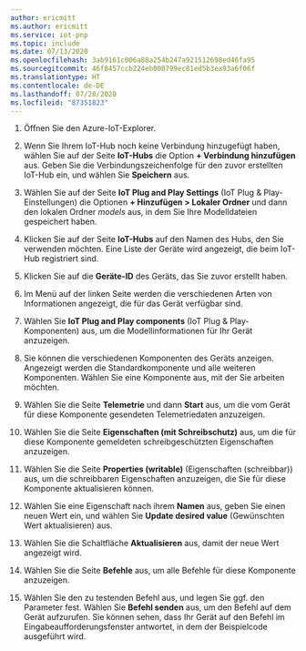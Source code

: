 ```yaml
---
author: ericmitt
ms.author: ericmitt
ms.service: iot-pnp
ms.topic: include
ms.date: 07/13/2020
ms.openlocfilehash: 3ab9161c006a88a254b247a921512698ed46fa95
ms.sourcegitcommit: 46f8457ccb224eb000799ec81ed5b3ea93a6f06f
ms.translationtype: HT
ms.contentlocale: de-DE
ms.lasthandoff: 07/28/2020
ms.locfileid: "87351823"
---
```

1. Öffnen Sie den Azure-IoT-Explorer.

1. Wenn Sie Ihrem IoT-Hub noch keine Verbindung hinzugefügt haben, wählen Sie auf der Seite **IoT-Hubs** die Option **+ Verbindung hinzufügen** aus. Geben Sie die Verbindungszeichenfolge für den zuvor erstellten IoT-Hub ein, und wählen Sie **Speichern** aus.

1. Wählen Sie auf der Seite **IoT Plug and Play Settings** (IoT Plug & Play-Einstellungen) die Optionen **+ Hinzufügen > Lokaler Ordner** und dann den lokalen Ordner *models* aus, in dem Sie Ihre Modelldateien gespeichert haben.

1. Klicken Sie auf der Seite **IoT-Hubs** auf den Namen des Hubs, den Sie verwenden möchten. Eine Liste der Geräte wird angezeigt, die beim IoT-Hub registriert sind.

1. Klicken Sie auf die **Geräte-ID** des Geräts, das Sie zuvor erstellt haben.

1. Im Menü auf der linken Seite werden die verschiedenen Arten von Informationen angezeigt, die für das Gerät verfügbar sind.

1. Wählen Sie **IoT Plug and Play components** (IoT Plug & Play-Komponenten) aus, um die Modellinformationen für Ihr Gerät anzuzeigen.

1. Sie können die verschiedenen Komponenten des Geräts anzeigen. Angezeigt werden die Standardkomponente und alle weiteren Komponenten. Wählen Sie eine Komponente aus, mit der Sie arbeiten möchten.

1. Wählen Sie die Seite **Telemetrie** und dann **Start** aus, um die vom Gerät für diese Komponente gesendeten Telemetriedaten anzuzeigen.

1. Wählen Sie die Seite **Eigenschaften (mit Schreibschutz)** aus, um die für diese Komponente gemeldeten schreibgeschützten Eigenschaften anzuzeigen.

1. Wählen Sie die Seite **Properties (writable)** (Eigenschaften (schreibbar)) aus, um die schreibbaren Eigenschaften anzuzeigen, die Sie für diese Komponente aktualisieren können.

1. Wählen Sie eine Eigenschaft nach ihrem **Namen** aus, geben Sie einen neuen Wert ein, und wählen Sie **Update desired value** (Gewünschten Wert aktualisieren) aus.

1. Wählen Sie die Schaltfläche **Aktualisieren** aus, damit der neue Wert angezeigt wird.

1. Wählen Sie die Seite **Befehle** aus, um alle Befehle für diese Komponente anzuzeigen.

1. Wählen Sie den zu testenden Befehl aus, und legen Sie ggf. den Parameter fest. Wählen Sie **Befehl senden** aus, um den Befehl auf dem Gerät aufzurufen. Sie können sehen, dass Ihr Gerät auf den Befehl im Eingabeaufforderungsfenster antwortet, in dem der Beispielcode ausgeführt wird.
